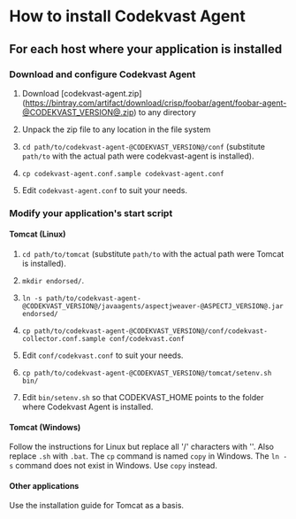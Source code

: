 # How to install Codekvast Agent

## For each host where your application is installed

### Download and configure Codekvast Agent

1. Download [codekvast-agent.zip] (https://bintray.com/artifact/download/crisp/foobar/agent/foobar-agent-@CODEKVAST_VERSION@.zip) to any
directory

1. Unpack the zip file to any location in the file system

1. `cd path/to/codekvast-agent-@CODEKVAST_VERSION@/conf` (substitute `path/to` with the actual path were codekvast-agent is installed).

1. `cp codekvast-agent.conf.sample codekvast-agent.conf`

1. Edit `codekvast-agent.conf` to suit your needs.

### Modify your application's start script

#### Tomcat (Linux)

1. `cd path/to/tomcat` (substitute `path/to` with the actual path were Tomcat is installed).

1. `mkdir endorsed/`.

1. `ln -s path/to/codekvast-agent-@CODEKVAST_VERSION@/javaagents/aspectjweaver-@ASPECTJ_VERSION@.jar endorsed/`

1. `cp path/to/codekvast-agent-@CODEKVAST_VERSION@/conf/codekvast-collector.conf.sample conf/codekvast.conf`

1. Edit `conf/codekvast.conf` to suit your needs.

1. `cp path/to/codekvast-agent-@CODEKVAST_VERSION@/tomcat/setenv.sh bin/`

1. Edit `bin/setenv.sh` so that CODEKVAST_HOME points to the folder where Codekvast Agent is installed.

#### Tomcat (Windows)

Follow the instructions for Linux but replace all '/' characters with '\'. Also replace `.sh` with `.bat`.
The `cp` command is named `copy` in Windows.
The `ln -s` command does not exist in Windows. Use `copy` instead.

#### Other applications

Use the installation guide for Tomcat as a basis.

